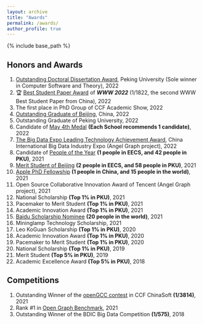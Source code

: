 ```yaml
---
layout: archive
title: "Awards"
permalink: /awards/
author_profile: true
---
```

{% include base_path %}

Honors and Awards
------
1. [Outstanding Doctoral Dissertation Award](https://grs.pku.edu.cn/xwgz11/xxgk11/xwsy111/364670.htm), Peking University (Sole winner in Computer Software and Theory), 2022
1. 🏆 [Best Student Paper Award](https://www2022.thewebconf.org/awards/) of ***WWW 2022*** (1/1822, the second WWW Best Student Paper from China), 2022
1. The first place in PhD Group of CCF Academic Show, 2022
1. [Outstanding Graduate of Beijing](https://xgb.pku.edu.cn/docs/2022-06/20220606163325764115.pdf), China, 2022
1. Outstanding Graduate of Peking University, 2022
1. Candidate of [May 4th Medal](https://baike.baidu.com/item/%E5%AD%A6%E7%94%9F%E4%BA%94%C2%B7%E5%9B%9B%E5%A5%96%E7%AB%A0/19729600) **(Each School recommends 1 candidate)**, 2022
1. [The Big Data Expo Leading Technology Achievement Award](https://mp.weixin.qq.com/s/TlNywcR4pCl1c84KLTpeNA), China International Big Data Industry Expo (Angel Graph project), 2022
1. Candidate of [People of the Year](https://mp.weixin.qq.com/s/zEcwHYsjqLhTsCDTnS-fsA) **(1 people in EECS, and 42 people in PKU)**, 2021
1. [Merit Student of Beijing](https://xgb.pku.edu.cn/sylm/133002.htm) **(2 people in EECS, and 58 people in PKU)**, 2021
1. [Apple PhD Fellowship](https://machinelearning.apple.com/updates/apple-scholars-aiml-2021) **(1 people in China, and 15 people in the world)**, 2021
1. Open Source Collaborative Innovation Award of Tencent (Angel Graph project), 2021
1. National Scholarship **(Top 1% in PKU)**, 2021
1. Pacemaker to Merit Student **(Top 1% in PKU)**, 2021
1. Academic Innovation Award **(Top 1% in PKU)**, 2021
1. [Baidu Scholarship Nominee](http://scholarship.baidu.com/) **(20 people in the world)**, 2021
1. Mininglamp Technology Scholarship, 2021
1. Leo KoGuan Scholarship **(Top 1% in PKU)**, 2020
1. Academic Innovation Award **(Top 1% in PKU)**, 2020
1. Pacemaker to Merit Student **(Top 1% in PKU)**, 2020
1. National Scholarship **(Top 1% in PKU)**, 2019
1. Merit Student **(Top 5% in PKU)**, 2019
1. Academic Excellence Award **(Top 5% in PKU)**, 2018

  
Competitions
------
1. Outstanding Winner of the [openGCC contest](https://mp.weixin.qq.com/s/8JX5ymkUt5MvDcHLOjB3Xw) in CCF ChinaSoft **(1/3814)**, 2021
1. Rank \#1 in [Open Graph Benchmark](https://ogb.stanford.edu/docs/leader_nodeprop/\#ogbn-mag), 2021
1. Outstanding Winner of the BDIC Big Data Competition **(1/575)**, 2018
